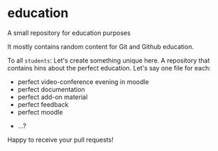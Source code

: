 education
=========

A small repository for education purposes

It mostly contains random content for Git and Github education.

To all `students`: 
Let's create something unique here. A repository that contains hins 
about the perfect education.
Let's say one file for each:
* perfect video-conference evening in moodle
* perfect documentation
* perfect add-on material
* perfect feedback
* perfect moodle
+ ...?

Happy to receive your pull requests!
